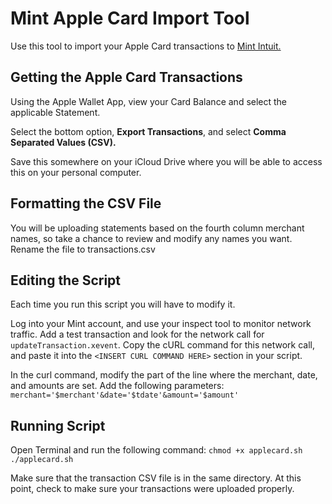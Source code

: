 # Mint Apple Card Import Tool
Use this tool to import your Apple Card transactions to [Mint Intuit.](https://www.mint.com/)

## Getting the Apple Card Transactions
Using the Apple Wallet App, view your Card Balance and select the applicable Statement.

Select the bottom option, **Export Transactions**, and select **Comma Separated Values (CSV).**

Save this somewhere on your iCloud Drive where you will be able to access this on your personal computer.

## Formatting the CSV File
You will be uploading statements based on the fourth column merchant names, so take a chance to review and modify any names you want.
Rename the file to transactions.csv

## Editing the Script
Each time you run this script you will have to modify it. 

Log into your Mint account, and use your inspect tool to monitor network traffic. Add a test transaction and look for the network call for `updateTransaction.xevent`. Copy the cURL command for this network call, and paste it into the `<INSERT CURL COMMAND HERE>` section in your script.

In the curl command, modify the part of the line where the merchant, date, and amounts are set. Add the following parameters:
`merchant='$merchant'&date='$tdate'&amount='$amount'`

## Running Script
Open Terminal and run the following command:
`chmod +x applecard.sh`
`./applecard.sh`

Make sure that the transaction CSV file is in the same directory. At this point, check to make sure your transactions were uploaded properly.
